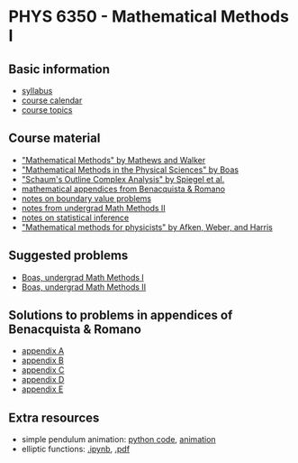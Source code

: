 # PHYS 6350 - Mathematical Methods I

## Basic information

- [syllabus](info/syllabus.pdf)
- [course calendar](info/calendar.pdf)
- [course topics](info/topics.pdf)

## Course material

- ["Mathematical Methods" by Mathews and Walker](https://archive.org/details/mathematicalmeth0000jonm)
- ["Mathematical Methods in the Physical Sciences" by Boas](https://archive.org/details/MathematicalMethodsInThePhysicalSciences3e/page/n7/mode/2up)
- ["Schaum's Outline Complex Analysis" by Spiegel et al.](https://archive.org/details/schaums-outline-series-murray-spiegel-seymour-lipschutz-john-schiller-dennis-spe)
- [mathematical appendices from Benacquista & Romano](notes/benacquista_romano_appendices.pdf)
- [notes on boundary value problems](notes/boundary_value_problems.pdf)
- [notes from undergrad Math Methods II](notes/MMII_UG.pdf)
- [notes on statistical inference](notes/statistical_inference.pdf)
- ["Mathematical methods for physicists" by Afken, Weber, and Harris](https://archive.org/details/Mathematical_Methods_for_Physicists)

## Suggested problems

- [Boas, undergrad Math Methods I](hw/MMI_UG_problems.pdf)
- [Boas, undergrad Math Methods II](hw/MMII_UG_problems.pdf)

## Solutions to problems in appendices of Benacquista & Romano

- [appendix A](../PHYS5306/benacquista_romano/solutions/soln_appA.pdf)
- [appendix B](../PHYS5306/benacquista_romano/solutions/soln_appB.pdf)
- [appendix C](../PHYS5306/benacquista_romano/solutions/soln_appC.pdf)
- [appendix D](../PHYS5306/benacquista_romano/solutions/soln_appD.pdf)
- [appendix E](../PHYS5306/benacquista_romano/solutions/soln_appE.pdf)

## Extra resources

- simple pendulum animation: [python code](../PHYS5306/code/simple_pendulum.py), [animation](../PHYS5306/code/simple_pendulum.mp4) 
- elliptic functions: [.ipynb](../PHYS5306/code/elliptic_functions.ipynb), [.pdf](../PHYS5306/code/elliptic_functions.pdf)
